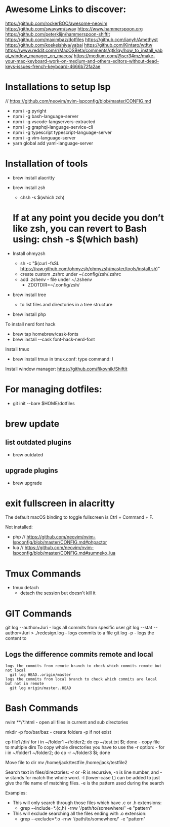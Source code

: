 # Awesome Links to discover:
https://github.com/rockerBOO/awesome-neovim
https://github.com/swaywm/sway
https://www.hammerspoon.org
https://github.com/peterklijn/hammerspoon-shiftit
https://github.com/maximbaz/dotfiles
https://github.com/ianyh/Amethyst
https://github.com/koekeishiya/yabai
https://github.com/Kintaro/wtftw
https://www.reddit.com/r/MacOSBeta/comments/qtk1qy/how_to_install_yabai_window_manager_on_macos/
https://medium.com/@scr34mz/make-your-mac-keyboard-work-on-medium-and-others-editors-without-dead-keys-issues-french-keyboard-4666b72fa2ae


# Installations to setup lsp

 // https://github.com/neovim/nvim-lspconfig/blob/master/CONFIG.md

- npm i -g pyright
- npm i -g bash-language-server
- npm i -g vscode-langservers-extracted
- npm i -g graphql-language-service-cli
- npm i -g typescript typescript-language-server
- npm i -g vim-language-server
- yarn global add yaml-language-server


# Installation of tools
- brew install alacritty
- brew install zsh
  - chsh -s $(which zsh)
  # If at any point you decide you don’t like zsh, you can revert to Bash using: chsh -s $(which bash)

- Install ohmyzsh
  - sh -c "$(curl -fsSL https://raw.github.com/ohmyzsh/ohmyzsh/master/tools/install.sh)"
  - create custom .zshrc under ~/.config/zsh/.zshrc
  - add .zshenv - file under ~/.zshenv
    - ZDOTDIR=~/.config/zsh/

- brew install tree
  - to list files and directories in a tree structure

- brew install php

To install nerd font hack
- brew tap homebrew/cask-fonts
- brew install --cask font-hack-nerd-font

Install tmux
- brew install tmux
in tmux.conf: type command: <C-a>I


Install window manager:
https://github.com/fikovnik/ShiftIt

# For managing dotfiles:
- git init --bare $HOME/dotfiles


# brew update
## list outdated plugins
- brew outdated
## upgrade plugins
- brew upgrade


# exit fullscreen in alacritty
The default macOS binding to toggle fullscreen is Ctrl + Command + F.


Not installed:
- php // https://github.com/neovim/nvim-lspconfig/blob/master/CONFIG.md#phpactor
- lua // https://github.com/neovim/nvim-lspconfig/blob/master/CONFIG.md#sumneko_lua

# Tmux Commands
  - tmux detach 
    - detach the session but doesn't kill it

# GIT Commands

  git log --author=Juri 
    - logs all commits from spesific user
  git log --stat --author=Juri  > ./redesign.log
    - logs commits to a file
  git log -p 
    - logs the content to

## Logs the difference commits remote and local
    logs the commits from remote branch to check which commits remote but not local
      git log HEAD..origin/master
    logs the commits from local branch to check which commits are local but not in remote
      git log origin/master..HEAD

# Bash Commands
  nvim **/*.html
    - open all files in current and sub directories 

  mkdir -p foo/bar/baz
    - create folders -p if not exist

  cp file1 /dir/
  for i in ~/folder1 ~/folder2; do cp  ~/test.txt $i; done 
    - copy file to multiple dirs
  To copy whole directories you have to use the -r option:
    - for i in ~/folder1 ~/folder2; do cp -r ~/folder3 $i; done

  Move file to dir
  mv /home/jack/testfile /home/jack/testfile2

  Search text in files/directories:
  -r or -R is recursive,
  -n is line number, and
  -w stands for match the whole word.
  -l (lower-case L) can be added to just give the file name of matching files.
  -e is the pattern used during the search

  Examples:
  - This will only search through those files which have .c or .h extensions:
    - grep --include=\*.{c,h} -rnw '/path/to/somewhere/' -e "pattern"
  - This will exclude searching all the files ending with .o extension:
    - grep --exclude=\*.o -rnw '/path/to/somewhere/' -e "pattern"

